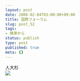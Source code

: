 ```yaml
---
layout: post
date: 2006-02-04T03:00:00+09:00
title: 国際フォーラム
slug: post_52
tags:
- 携帯から
status: publish
type: post
published: true
meta: {}
---
```

<div class="caption">人大杉
</div>
<div class="photo"><img src="http://wo.skr.jp/images/uploads/blog-photo-1139036815.03-0.jpg" /></div>
